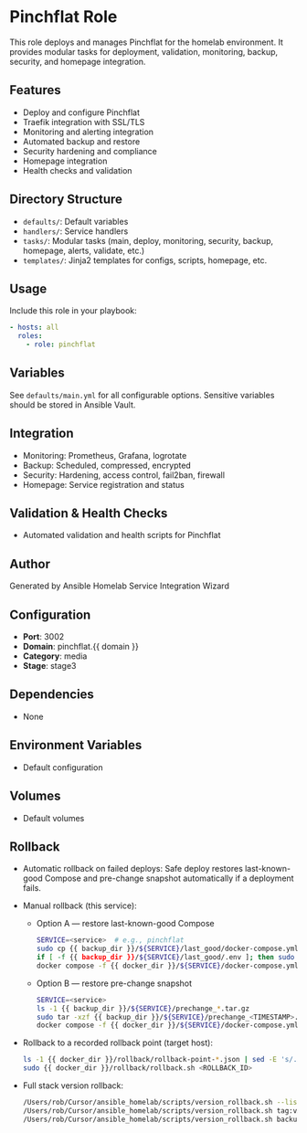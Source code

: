 # Pinchflat Role

This role deploys and manages Pinchflat for the homelab environment. It provides modular tasks for deployment, validation, monitoring, backup, security, and homepage integration.

## Features
- Deploy and configure Pinchflat
- Traefik integration with SSL/TLS
- Monitoring and alerting integration
- Automated backup and restore
- Security hardening and compliance
- Homepage integration
- Health checks and validation

## Directory Structure
- `defaults/`: Default variables
- `handlers/`: Service handlers
- `tasks/`: Modular tasks (main, deploy, monitoring, security, backup, homepage, alerts, validate, etc.)
- `templates/`: Jinja2 templates for configs, scripts, homepage, etc.

## Usage
Include this role in your playbook:
```yaml
- hosts: all
  roles:
    - role: pinchflat
```

## Variables
See `defaults/main.yml` for all configurable options. Sensitive variables should be stored in Ansible Vault.

## Integration
- Monitoring: Prometheus, Grafana, logrotate
- Backup: Scheduled, compressed, encrypted
- Security: Hardening, access control, fail2ban, firewall
- Homepage: Service registration and status

## Validation & Health Checks
- Automated validation and health scripts for Pinchflat

## Author
Generated by Ansible Homelab Service Integration Wizard

## Configuration
- **Port**: 3002
- **Domain**: pinchflat.{{ domain }}
- **Category**: media
- **Stage**: stage3

## Dependencies
- None

## Environment Variables
- Default configuration

## Volumes
- Default volumes

## Rollback

- Automatic rollback on failed deploys: Safe deploy restores last-known-good Compose and pre-change snapshot automatically if a deployment fails.

- Manual rollback (this service):
  - Option A — restore last-known-good Compose
    ```bash
    SERVICE=<service>  # e.g., pinchflat
    sudo cp {{ backup_dir }}/${SERVICE}/last_good/docker-compose.yml {{ docker_dir }}/${SERVICE}/docker-compose.yml
    if [ -f {{ backup_dir }}/${SERVICE}/last_good/.env ]; then sudo cp {{ backup_dir }}/${SERVICE}/last_good/.env {{ docker_dir }}/${SERVICE}/.env; fi
    docker compose -f {{ docker_dir }}/${SERVICE}/docker-compose.yml up -d
    ```
  - Option B — restore pre-change snapshot
    ```bash
    SERVICE=<service>
    ls -1 {{ backup_dir }}/${SERVICE}/prechange_*.tar.gz
    sudo tar -xzf {{ backup_dir }}/${SERVICE}/prechange_<TIMESTAMP>.tar.gz -C /
    docker compose -f {{ docker_dir }}/${SERVICE}/docker-compose.yml up -d
    ```

- Rollback to a recorded rollback point (target host):
  ```bash
  ls -1 {{ docker_dir }}/rollback/rollback-point-*.json | sed -E 's/.*rollback-point-([0-9]+)\.json/\1/'
  sudo {{ docker_dir }}/rollback/rollback.sh <ROLLBACK_ID>
  ```

- Full stack version rollback:
  ```bash
  /Users/rob/Cursor/ansible_homelab/scripts/version_rollback.sh --list
  /Users/rob/Cursor/ansible_homelab/scripts/version_rollback.sh tag:vX.Y.Z
  /Users/rob/Cursor/ansible_homelab/scripts/version_rollback.sh backup:/Users/rob/Cursor/ansible_homelab/backups/versions/<backup_dir>
  ```
